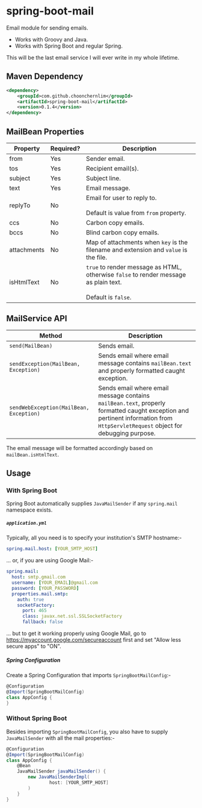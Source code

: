 # spring-boot-mail 

Email module for sending emails.
 
* Works with Groovy and Java.
* Works with Spring Boot and regular Spring.

This will be the last email service I will ever write in my whole lifetime.

## Maven Dependency

```xml
<dependency>
    <groupId>com.github.choonchernlim</groupId>
    <artifactId>spring-boot-mail</artifactId>
    <version>0.1.4</version>
</dependency>
```

## MailBean Properties

|Property                  |Required? |Description                                                                                                         |
|--------------------------|----------|--------------------------------------------------------------------------------------------------------------------|
|from                      |Yes       |Sender email.                                                                                                       |
|tos                       |Yes       |Recipient email(s).                                                                                            |
|subject                   |Yes       |Subject line.                                                                                                       |
|text                      |Yes       |Email message.                                                                                                      |
|replyTo                   |No        |Email for user to reply to. <br/><br/>Default is value from `from` property.                                        |
|ccs                       |No        |Carbon copy emails.                                                                                                 |
|bccs                      |No        |Blind carbon copy emails.                                                                                           |
|attachments               |No        |Map of attachments when `key` is the filename and extension and `value` is the file.                                |
|isHtmlText                |No        |`true` to render message as HTML, otherwise `false` to render message as plain text. <br/><br/>Default is `false`.  | 

## MailService API

|Method                                  |Description                                                                                                       |
|----------------------------------------|------------------------------------------------------------------------------------------------------------------|
|`send(MailBean)`                        |Sends email.                                                                                                      |
|`sendException(MailBean, Exception)`    |Sends email where email message contains `mailBean.text` and properly formatted caught exception.                 |
|`sendWebException(MailBean, Exception)` |Sends email where email message contains `mailBean.text`, properly formatted caught exception and pertinent information from `HttpServletRequest` object for debugging purpose. |


The email message will be formatted accordingly based on `mailBean.isHtmlText`.

## Usage

### With Spring Boot

Spring Boot automatically supplies `JavaMailSender` if any `spring.mail` namespace exists.

##### `application.yml`

Typically, all you need is to specify your institution's SMTP hostname:-

```yml
spring.mail.host: [YOUR_SMTP_HOST]
```

... or, if you are using Google Mail:-

```yml
spring.mail:
  host: smtp.gmail.com
  username: [YOUR_EMAIL]@gmail.com
  password: [YOUR_PASSWORD]
  properties.mail.smtp:
    auth: true
    socketFactory:
      port: 465
      class: javax.net.ssl.SSLSocketFactory
      fallback: false
```

... but to get it working properly using Google Mail, go to https://myaccount.google.com/secureaccount first and set "Allow less secure apps" to "ON".

##### Spring Configuration

Create a Spring Configuration that imports `SpringBootMailConfig`:-

```groovy
@Configuration
@Import(SpringBootMailConfig)
class AppConfig {
}
```

### Without Spring Boot

Besides importing `SpringBootMailConfig`, you also have to supply `JavaMailSender` with all the mail properties:-

```groovy
@Configuration
@Import(SpringBootMailConfig)
class AppConfig {
    @Bean
    JavaMailSender javaMailSender() {
        new JavaMailSenderImpl(
                host: [YOUR_SMTP_HOST]
        )
    }
}